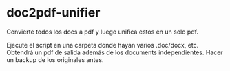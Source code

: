 # doc2pdf-unifier
Convierte todos los docs a pdf y luego unifica estos en un solo pdf.

Ejecute el script en una carpeta donde hayan varios .doc/docx, etc. Obtendrá un pdf de salida además de los documents independientes. Hacer un backup de los originales antes.
